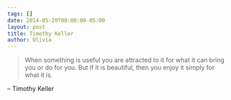 ```yaml
---
tags: []
date: 2014-05-20T00:00:00-05:00
layout: post
title: Timothy Keller
author: Olivia
---
```


> When something is useful you are attracted to it for what it can bring you or do for you. But if it is beautiful, then you enjoy it simply for what it is.

– Timothy Keller
